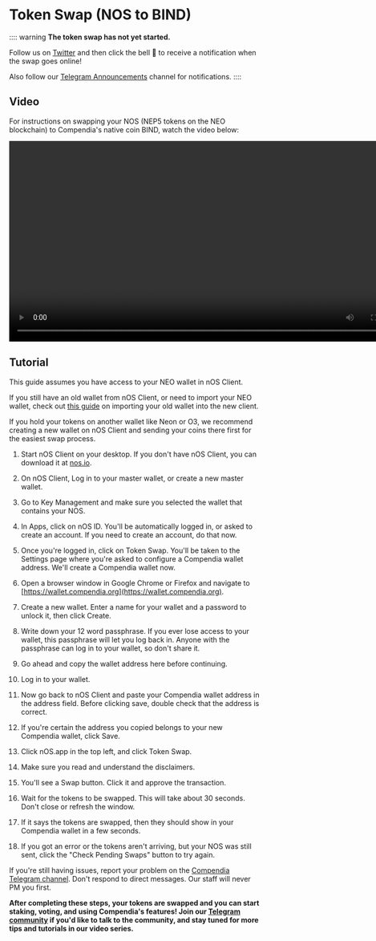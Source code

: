 # Token Swap (NOS to BIND)

:::: warning
**The token swap has not yet started.**

Follow us on [Twitter](https://twitter.com/Compendia_org) and then click the bell 🔔 to receive a notification when the swap goes online!

Also follow our [Telegram Announcements](https://t.me/CompendiaAnn) channel for notifications.
::::

## Video

For instructions on swapping your NOS (NEP5 tokens on the NEO blockchain) to Compendia's native coin BIND, watch the video below:

<video width="800" controls>
  <source :src="$withBase('/videos/token-swap.mp4')" type="video/mp4">
  Your browser does not support the video tag.
</video>

## Tutorial

This guide assumes you have access to your NEO wallet in nOS Client.

If you still have an old wallet from nOS Client, or need to import your NEO wallet, check out [this guide](https://docs.nos.io/docs/nos-client/import-neo-wallet.html) on importing your old wallet into the new client.

If you hold your tokens on another wallet like Neon or O3, we recommend creating a new wallet on nOS Client and sending your coins there first for the easiest swap process.

1. Start nOS Client on your desktop. If you don't have nOS Client, you can download it at [nos.io](https://nos.io).

2. On nOS Client, Log in to your master wallet, or create a new master wallet.

3. Go to Key Management and make sure you selected the wallet that contains your NOS.

4. In Apps, click on nOS ID. You'll be automatically logged in, or asked to create an account. If you need to create an account, do that now.

5. Once you're logged in, click on Token Swap. You'll be taken to the Settings page where you're asked to configure a Compendia wallet address. We'll create a Compendia wallet now.

6. Open a browser window in Google Chrome or Firefox and navigate to [https://wallet.compendia.org](https://wallet.compendia.org).

7. Create a new wallet. Enter a name for your wallet and a password to unlock it, then click Create.

8. Write down your 12 word passphrase. If you ever lose access to your wallet, this passphrase will let you log back in. Anyone with the passphrase can log in to your wallet, so don't share it.

9. Go ahead and copy the wallet address here before continuing.

10. Log in to your wallet.

11. Now go back to nOS Client and paste your Compendia wallet address in the address field. Before clicking save, double check that the address is correct.

12. If you're certain the address you copied belongs to your new Compendia wallet, click Save.

13. Click nOS.app in the top left, and click Token Swap.

14. Make sure you read and understand the disclaimers.

15. You'll see a Swap button. Click it and approve the transaction.

16. Wait for the tokens to be swapped. This will take about 30 seconds. Don't close or refresh the window.

17. If it says the tokens are swapped, then they should show in your Compendia wallet in a few seconds.

18. If you got an error or the tokens aren't arriving, but your NOS was still sent, click the "Check Pending Swaps" button to try again.

If you're still having issues, report your problem on the [Compendia Telegram channel](https://t.me/Compendia). Don't respond to direct messages. Our staff will never PM you first.

**After completing these steps, your tokens are swapped and you can start staking, voting, and using Compendia's features! Join our [Telegram community](https://t.me/Compendia) if you'd like to talk to the community, and stay tuned for more tips and tutorials in our video series.**
